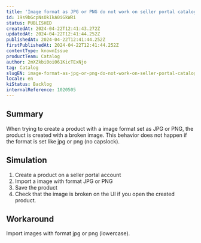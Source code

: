 ```yaml
---
title: 'Image format as JPG or PNG do not work on seller portal catalog'
id: 19s9bGcpNsOkIkA0iGkWRi
status: PUBLISHED
createdAt: 2024-04-22T12:41:43.272Z
updatedAt: 2024-04-22T12:41:44.252Z
publishedAt: 2024-04-22T12:41:44.252Z
firstPublishedAt: 2024-04-22T12:41:44.252Z
contentType: knownIssue
productTeam: Catalog
author: 2mXZkbi0oi061KicTExNjo
tag: Catalog
slugEN: image-format-as-jpg-or-png-do-not-work-on-seller-portal-catalog
locale: en
kiStatus: Backlog
internalReference: 1020505
---
```


## Summary


When trying to create a product with a image format set as JPG or PNG, the product is created with a broken image. This behavior does not happen if the format is set like jpg or png (no capslock).


##

## Simulation



1. Create a product on a seller portal account
2. Import a image with format JPG or PNG
3. Save the product
4. Check that the image is broken on the UI if you open the created product.


##

## Workaround


Import images with format jpg or png (lowercase).





